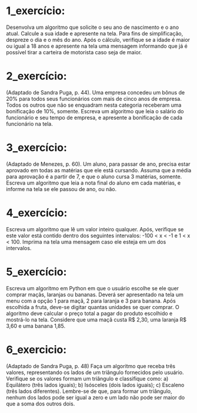 # 1_exercício: 
Desenvolva um algoritmo que solicite o seu ano de nascimento e o ano atual.
Calcule a sua idade e apresente na tela.
Para fins de simplificação, despreze o dia e o mês do ano.
Após o cálculo, verifique se a idade é maior ou igual a 18 anos e apresente na tela uma
mensagem informando que já é possível tirar a carteira de motorista caso seja de maior.

# 2_exercício:
(Adaptado de Sandra Puga, p. 44).
Uma empresa concedeu um bônus de 20% para todos seus funcionários com mais de cinco anos de empresa.
Todos os outros que não se enquadram nesta categoria receberam uma bonificação de 10%, somente.
Escreva um algoritmo que leia o salário do funcionário e seu tempo de empresa, e apresente a bonificação de cada
funcionário na tela.

# 3_exercício:
(Adaptado de Menezes, p. 60).
Um aluno, para passar de ano, precisa estar aprovado em todas as matérias que ele está cursando.
Assuma que a média para aprovação é a partir de 7, e que o aluno cursa 3 matérias, somente.
Escreva um algoritmo que leia a nota final do aluno em cada matérias, e informe na tela se ele passou de ano, ou não.

# 4_exercício:
Escreva um algoritmo que lê um valor inteiro qualquer.
Após, verifique se este valor está contido dentro dos seguintes intervalos: -100 < x < -1 e 1 < x < 100.
Imprima na tela uma mensagem caso ele esteja em um dos intervalos.

# 5_exercício:
Escreva um algoritmo em Python em que o usuário escolhe se ele quer comprar maçãs, laranjas ou bananas.
Deverá ser apresentado na tela um menu com a opção 1 para maçã, 2 para laranja e 3 para banana.
Após escolhida a fruta, deve-se digitar quantas unidades se quer comprar.
O algoritmo deve calcular o preço total a pagar do produto escolhido e mostrá-lo na tela.
Considere que uma maçã custa R$ 2,30, uma laranja R$ 3,60 e uma banana 1,85.

# 6_exercicio:
(Adaptado de Sandra Puga, p. 48) Faça um algoritmo que receba três valores, representando os lados de um triângulo fornecidos pelo usuário.
Verifique se os valores formam um triângulo e classifique como:
a) Equilátero (três lados iguais);
b) Isósceles (dois lados iguais);
c) Escaleno (três lados diferentes).
Lembre-se de que, para formar um triângulo, nenhum dos lados pode ser igual a zero e um lado não pode ser maior do que a soma dos outros dois. 